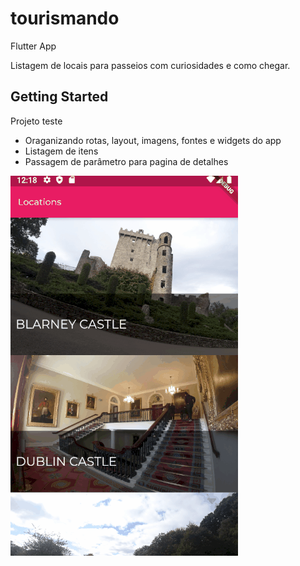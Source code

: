 # tourismando

Flutter App

Listagem de locais para passeios com curiosidades e como chegar.

## Getting Started

Projeto teste 

- Oraganizando rotas, layout, imagens, fontes e widgets do app
- Listagem de itens 
- Passagem de parâmetro para pagina de detalhes

![alt text](flutterapptest.gif)
